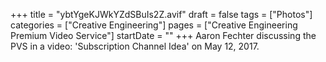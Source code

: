 +++
title = "ybtYgeKJWkYZdSBuIs2Z.avif"
draft = false
tags = ["Photos"]
categories = ["Creative Engineering"]
pages = ["Creative Engineering Premium Video Service"]
startDate = ""
+++
Aaron Fechter discussing the PVS in a video: 'Subscription Channel Idea' on May 12, 2017.
